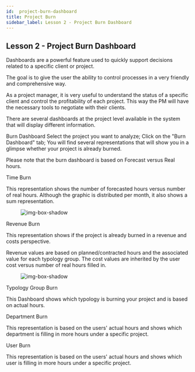 ```yaml
---
id:  project-burn-dashboard
title: Project Burn
sidebar_label: Lesson 2 - Project Burn Dashboard
---
```


## Lesson 2 - Project Burn Dashboard


Dashboards are a powerful feature used to quickly support decisions related to a specific client or project.

The goal is to give the user the ability to control processes in a very friendly and comprehensive way.

As a project manager, it is very useful to understand the status of a specific client and control the profitability of each project. This way the PM will have the necessary tools to negotiate with their clients.

There are several dashboards at the project level available in the system that will display different information.

Burn Dashboard
Select the project you want to analyze;
Click on the "Burn Dashboard" tab;
You will find several representations that will show you in a glimpse whether your project is already burned.

Please note that the burn dashboard is based on Forecast versus Real hours.

Time Burn

This representation shows the number of forecasted hours versus number of real hours. Although the graphic is distributed per month, it also shows a sum representation.

<figure>

![img-box-shadow](/img/university/dashboards/project-burn-dashboard/university-project-burn-dashboard-1.png)
<figcaption></figcaption>
</figure>

Revenue Burn

This representation shows if the project is already burned in a revenue and costs perspective.

Revenue values are based on planned/contracted hours and the associated value for each typology group. The cost values are inherited by the user cost versus number of real hours filled in. 

 

 

<figure>

![img-box-shadow](/img/university/dashboards/project-burn-dashboard/university-project-burn-dashboard-2.png)
<figcaption></figcaption>
</figure>

 

Typology Group Burn

This Dashboard shows which typology is burning your project and is based on actual hours.

 

Department Burn

This representation is based on the users' actual hours and shows which department is filling in more hours under a specific project.

 

User Burn

This representation is based on the users' actual hours and shows which user is filling in more hours under a specific project.